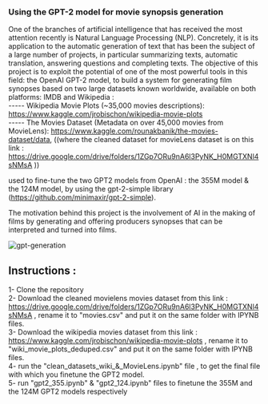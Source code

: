 ### Using the GPT-2 model for movie synopsis generation 

One of the branches of artificial intelligence that has received the most attention recently is Natural Language Processing (NLP). Concretely, it is its application to the automatic generation of text that has been the subject of a large number of projects, in particular summarizing texts, automatic translation, answering questions and completing texts.
The objective of this project is to exploit the potential of one of the most powerful tools in this field: the OpenAI GPT-2 model, to build a system for generating film synopses based on two large datasets known worldwide, available on both platforms: IMDB and Wikipedia :
<br/> ----- Wikipedia Movie Plots (~35,000 movies descriptions): https://www.kaggle.com/jrobischon/wikipedia-movie-plots 
<br/> ----- The Movies Dataset (Metadata on over 45,000 movies from MovieLens): https://www.kaggle.com/rounakbanik/the-movies-dataset/data, ((where the cleaned dataset for movieLens dataset is on this link : https://drive.google.com/drive/folders/1ZGp7ORu9nA6l3PyNK_H0MGTXNl4sNMsA ))<br/>

used to fine-tune the two GPT2 models from OpenAI : the 355M model & the 124M model, by using the gpt-2-simple library (https://github.com/minimaxir/gpt-2-simple).

The motivation behind this project is the involvement of AI in the making of films by generating and offering producers synopses that can be interpreted and turned into films.

![gpt-generation](https://github.com/Zakia-M/Using-the-GPT-2-model-for-movie-synopsis-generation/assets/76746908/037e5479-b659-4a38-8ae6-3d3e753aadb7)







## Instructions :
1- Clone the repository
<br /> 2- Download the cleaned movielens movies dataset from this link : https://drive.google.com/drive/folders/1ZGp7ORu9nA6l3PyNK_H0MGTXNl4sNMsA , rename it to "movies.csv" and put it on the same folder with IPYNB files.
<br /> 3- Download the wikipedia movies dataset from this link : https://www.kaggle.com/jrobischon/wikipedia-movie-plots , rename it to "wiki_movie_plots_deduped.csv" and put it on the same folder with IPYNB files.
<br /> 4- run the "clean_datasets_wiki_&_MovieLens.ipynb" file , to get the final file with which you finetune the GPT2 model.
<br /> 5- run "gpt2_355.ipynb" & "gpt2_124.ipynb" files to finetune the 355M and the 124M GPT2 models respectively 
